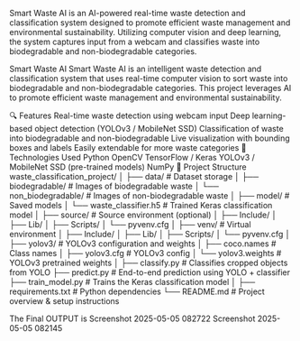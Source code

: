 Smart Waste AI is an AI-powered real-time waste detection and classification system designed to promote efficient waste management and environmental sustainability. Utilizing computer vision and deep learning, the system captures input from a webcam and classifies waste into biodegradable and non-biodegradable categories.

Smart Waste AI
Smart Waste AI is an intelligent waste detection and classification system that uses real-time computer vision to sort waste into biodegradable and non-biodegradable categories. This project leverages AI to promote efficient waste management and environmental sustainability.

🔍 Features
Real-time waste detection using webcam input
Deep learning-based object detection (YOLOv3 / MobileNet SSD)
Classification of waste into biodegradable and non-biodegradable
Live visualization with bounding boxes and labels
Easily extendable for more waste categories
🧠 Technologies Used
Python
OpenCV
TensorFlow / Keras
YOLOv3 / MobileNet SSD (pre-trained models)
NumPy
📂 Project Structure
waste_classification_project/ │ ├── data/ # Dataset storage │ ├── biodegradable/ # Images of biodegradable waste │ └── non_biodegradable/ # Images of non-biodegradable waste │ ├── model/ # Saved models │ └── waste_classifier.h5 # Trained Keras classification model │ ├── source/ # Source environment (optional) │ ├── Include/ │ ├── Lib/ │ ├── Scripts/ │ └── pyvenv.cfg │ ├── venv/ # Virtual environment │ ├── Include/ │ ├── Lib/ │ ├── Scripts/ │ └── pyvenv.cfg │ ├── yolov3/ # YOLOv3 configuration and weights │ ├── coco.names # Class names │ ├── yolov3.cfg # YOLOv3 config │ └── yolov3.weights # YOLOv3 pretrained weights │ ├── classify.py # Classifies cropped objects from YOLO ├── predict.py # End-to-end prediction using YOLO + classifier ├── train_model.py # Trains the Keras classification model │ ├── requirements.txt # Python dependencies └── README.md # Project overview & setup instructions

The Final OUTPUT is Screenshot 2025-05-05 082722 Screenshot 2025-05-05 082145
